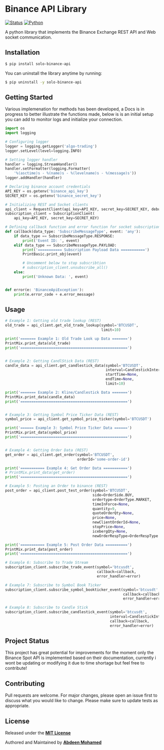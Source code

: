 # Binance API Library

[![Status](https://img.shields.io/badge/build-passing-green.svg?branch=main)](https://github.com/AbdeenM/binance-api)
[![Python](https://img.shields.io/badge/Python-v3.8.5-blue.svg?logo=python)](https://www.python.org/)

A python library that implements the Binance Exchange REST API and Web socket communication.

## Installation

```Bash
$ pip install solo-binance-api
```

You can uninstall the library anytime by running:

```Bash
$ pip uninstall -y solo-binance-api
```

## Getting Started

Various implemenation for methods has been developed, a Docs is in progress to better illustrate the functions made, below is is an initial setup you can add to monitor logs and initialize your connection.

```Python
import os
import logging

# Configuring logger
logger = logging.getLogger('algo-trading')
logger.setLevel(level=logging.INFO)

# Setting logger handler
handler = logging.StreamHandler()
handler.setFormatter(logging.Formatter(
    '%(asctime)s - %(name)s - %(levelname)s - %(message)s'))
logger.addHandler(handler)

# Declaring binance account credentials
API_KEY = os.getenv('binance_api_key')
SECRET_KEY = os.getenv('binance_secret_key')

# Initializing REST and Socket clients
api_client = RequestClient(api_key=API_KEY, secret_key=SECRET_KEY, debug=False)
subscription_client = SubscriptionClient(
    api_key=API_KEY, secret_key=SECRET_KEY)

# Defining callback function and error function for socket subscriptions
def callback(data_type: 'SubscribeMessageType', event: 'any'):
    if data_type == SubscribeMessageType.RESPONSE:
        print('Event ID: ', event)
    elif data_type == SubscribeMessageType.PAYLOAD:
        print('=========== Subscription Payload Data ===========')
        PrintBasic.print_obj(event)

        # Uncomment below to stop subscribtion
        # subscription_client.unsubscribe_all()
    else:
        print('Unknown Data: ', event)


def error(e: 'BinanceApiException'):
    print(e.error_code + e.error_message)
```

## Usage

```Python
# Example 1: Getting old trade lookup (REST)
old_trade = api_client.get_old_trade_lookup(symbol='BTCUSDT',
                                            limit=10)

print('======= Example 1: Old Trade Look up Data =======')
PrintMix.print_data(old_trade)
print('=================================================')


# Example 2: Getting CandlStick Data (REST)
candle_data = api_client.get_candlestick_data(symbol='BTCUSDT',
                                              interval=CandlestickInterval.MIN1,
                                              startTime=None,
                                              endTime=None,
                                              limit=10)

print('======= Example 2: Kline/Candlestick Data =======')
PrintMix.print_data(candle_data)
print('=================================================')


# Example 3: Getting Symbol Price Ticker Data (REST)
symbol_price = api_client.get_symbol_price_ticker(symbol='BTCUSDT')

print('====== Example 3: Symbol Price Ticker Data ======')
PrintMix.print_data(symbol_price)
print('=================================================')


# Example 4: Getting Order Data (REST)
get_order = api_client.get_order(symbol='BTCUSDT',
                                 orderId='some-order-id')

print('=========== Example 4: Get Order Data ===========')
# PrintMix.print_data(get_order)
print('=================================================')

# Example 5: Posting an Order to binance (REST)
post_order = api_client.post_test_order(symbol='BTCUSDT',
                                        side=OrderSide.BUY,
                                        ordertype=OrderType.MARKET,
                                        timeInForce=None,
                                        quantity=9,
                                        quoteOrderQty=None,
                                        price=None,
                                        newClientOrderId=None,
                                        stopPrice=None,
                                        icebergQty=None,
                                        newOrderRespType=OrderRespType.FULL)

print('=========== Example 5: Post Order Data ==========')
PrintMix.print_data(post_order)
print('=================================================')

# Example 6: Subscribe to Trade Stream
subscription_client.subscribe_trade_event(symbol='btcusdt',
                                          callback=callback,
                                          error_handler=error)

# Example 7: Subscribe to Symbol Book Ticker
subscription_client.subscribe_symbol_bookticker_event(symbol='btcusdt',
                                                      callback=callback,
                                                      error_handler=error)

# Example 8: Subscribe to Candle Stick
subscription_client.subscribe_candlestick_event(symbol='btcusdt',
                                                interval=CandlestickInterval.MIN1,
                                                callback=callback,
                                                error_handler=error)
```

## Project Status

This project has great potential for improvements for the moment only the Binance Spot API is implemented based on their documentation, currently i wont be updating or modifying it due to time shortage but feel free to contribute!

## Contributing

Pull requests are welcome. For major changes, please open an issue first to discuss what you would like to change. Please make sure to update tests as appropriate.

## License

Released under the **[MIT License](http://mit-license.org/)**

Authored and Maintained by **[Abdeen Mohamed](https://github.com/AbdeenM)**